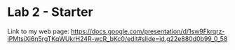 # Lab 2 - Starter
Link to my web page: https://docs.google.com/presentation/d/1sw9Fkrqrz-iPMtsiXi6n5rgTKqWUkrH24R-wcR_bKc0/edit#slide=id.g22e880d0b99_0_58 
